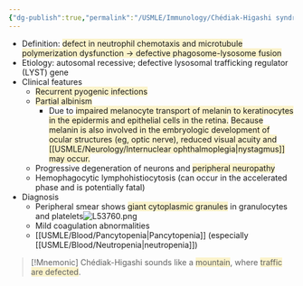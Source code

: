 ```yaml
---
{"dg-publish":true,"permalink":"/USMLE/Immunology/Chédiak-Higashi syndrome/","tags":["t1"]}
---
```


- Definition: <span style="background:rgba(240, 200, 0, 0.2)">defect in neutrophil chemotaxis and microtubule polymerization dysfunction → defective phagosome-lysosome fusion</span>
- Etiology: autosomal recessive; defective lysosomal trafficking regulator (LYST) gene
- Clinical features
	- <span style="background:rgba(240, 200, 0, 0.2)">Recurrent pyogenic infections</span>
	- <span style="background:rgba(240, 200, 0, 0.2)">Partial albinism</span>
		- Due to <span style="background:rgba(240, 200, 0, 0.2)">impaired melanocyte transport of melanin to keratinocytes in the epidermis and epithelial cells in the retina.</span> <span style="background:rgba(240, 200, 0, 0.2)">Because melanin is also involved in the embryologic development of ocular structures (eg, optic nerve), reduced visual acuity and [[USMLE/Neurology/Internuclear ophthalmoplegia\|nystagmus]] may occur.</span>
	- Progressive degeneration of neurons and <span style="background:rgba(240, 200, 0, 0.2)">peripheral neuropathy</span>
	- Hemophagocytic lymphohistiocytosis (can occur in the accelerated phase and is potentially fatal)
- Diagnosis
	- Peripheral smear shows <span style="background:rgba(240, 200, 0, 0.2)">giant cytoplasmic granules</span> in granulocytes and platelets![L53760.png](/img/user/appendix/L53760.png)
	- Mild coagulation abnormalities
	- [[USMLE/Blood/Pancytopenia\|Pancytopenia]] (especially [[USMLE/Blood/Neutropenia\|neutropenia]])

>[!Mnemonic] 
>Chédiak-Higashi sounds like a <span style="background:rgba(240, 200, 0, 0.2)">mountain</span>, where <span style="background:rgba(240, 200, 0, 0.2)">traffic are defected</span>.
